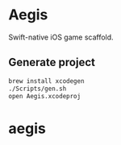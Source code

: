# Aegis

Swift-native iOS game scaffold.

## Generate project
```bash
brew install xcodegen
./Scripts/gen.sh
open Aegis.xcodeproj
```
# aegis
